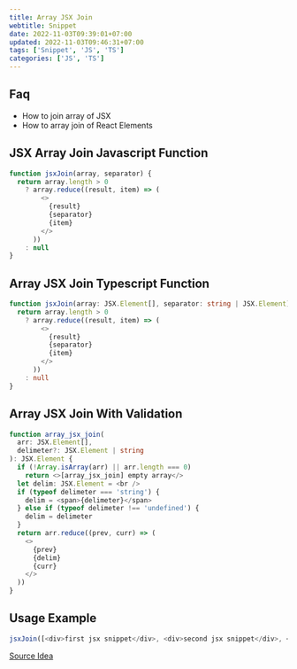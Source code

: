 ```yaml
---
title: Array JSX Join
webtitle: Snippet
date: 2022-11-03T09:39:01+07:00
updated: 2022-11-03T09:46:31+07:00
tags: ['Snippet', 'JS', 'TS']
categories: ['JS', 'TS']
---
```


## Faq
- How to join array of JSX
- How to array join of React Elements

## JSX Array Join Javascript Function
```javascript
function jsxJoin(array, separator) {
  return array.length > 0
    ? array.reduce((result, item) => (
        <>
          {result}
          {separator}
          {item}
        </>
      ))
    : null
}
```

## Array JSX Join Typescript Function
```typescript
function jsxJoin(array: JSX.Element[], separator: string | JSX.Element) {
  return array.length > 0
    ? array.reduce((result, item) => (
        <>
          {result}
          {separator}
          {item}
        </>
      ))
    : null
}
```

## Array JSX Join With Validation
```typescript
function array_jsx_join(
  arr: JSX.Element[],
  delimeter?: JSX.Element | string
): JSX.Element {
  if (!Array.isArray(arr) || arr.length === 0)
    return <>[array_jsx_join] empty array</>
  let delim: JSX.Element = <br />
  if (typeof delimeter === 'string') {
    delim = <span>{delimeter}</span>
  } else if (typeof delimeter !== 'undefined') {
    delim = delimeter
  }
  return arr.reduce((prev, curr) => (
    <>
      {prev}
      {delim}
      {curr}
    </>
  ))
}
```

## Usage Example
```javascript
jsxJoin([<div>first jsx snippet</div>, <div>second jsx snippet</div>, <div>third jsx snippet</div>])
```

[Source Idea](https://stackoverflow.com/a/51469655)
